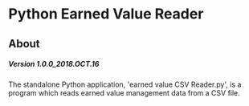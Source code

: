 # **Python Earned Value Reader**
## About

##### Version 1.0.0_2018.OCT.16

The standalone Python application, 'earned value CSV Reader.py', is a program which reads earned value management data from a 
CSV file.
